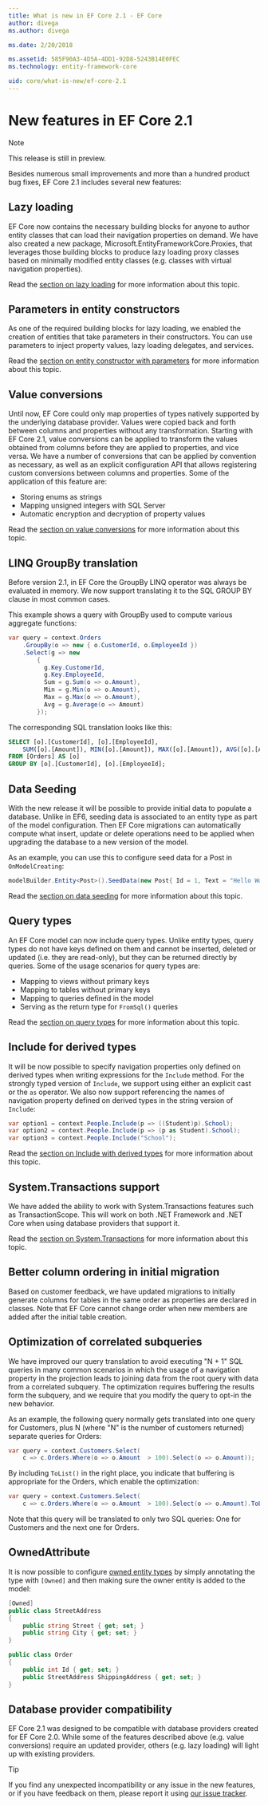 ```yaml
---
title: What is new in EF Core 2.1 - EF Core
author: divega
ms.author: divega

ms.date: 2/20/2018

ms.assetid: 585F90A3-4D5A-4DD1-92D8-5243B14E0FEC
ms.technology: entity-framework-core

uid: core/what-is-new/ef-core-2.1
---
```


# New features in EF Core 2.1
> [!NOTE]  
> This release is still in preview.

Besides numerous small improvements and more than a hundred product bug fixes, EF Core 2.1 includes several new features:

## Lazy loading
EF Core now contains the necessary building blocks for anyone to author entity classes that can load their navigation properties on demand. We have also created a new package, Microsoft.EntityFrameworkCore.Proxies, that leverages those building blocks to produce lazy loading proxy classes based on minimally modified entity classes (e.g. classes with virtual navigation properties).

Read the [section on lazy loading](xref:core/querying/related-data#lazy-loading) for more information about this topic.

## Parameters in entity constructors
As one of the required building blocks for lazy loading, we enabled the creation of entities that take parameters in their constructors. You can use parameters to inject property values, lazy loading delegates, and services.

Read the [section on entity constructor with parameters](xref:core/modeling/constructors) for more information about this topic.

## Value conversions
Until now, EF Core could only map properties of types natively supported by the underlying database provider. Values were copied back and forth between columns and properties without any transformation. Starting with EF Core 2.1, value conversions can be applied to transform the values obtained from columns before they are applied to properties, and vice versa. We have a number of conversions that can be applied by convention as necessary, as well as an explicit configuration API that allows registering custom conversions between columns and properties. Some of the application of this feature are:

- Storing enums as strings
- Mapping unsigned integers with SQL Server
- Automatic encryption and decryption of property values

Read the [section on value conversions](xref:core/modeling/value-conversions) for more information about this topic.  

## LINQ GroupBy translation
Before version 2.1, in EF Core the GroupBy LINQ operator was always be evaluated in memory. We now support translating it to the SQL GROUP BY clause in most common cases.

This example shows a query with GroupBy used to compute various aggregate functions:

``` csharp
var query = context.Orders
    .GroupBy(o => new { o.CustomerId, o.EmployeeId })
    .Select(g => new
        {
          g.Key.CustomerId,
          g.Key.EmployeeId,
          Sum = g.Sum(o => o.Amount),
          Min = g.Min(o => o.Amount),
          Max = g.Max(o => o.Amount),
          Avg = g.Average(o => Amount)
        });
```

The corresponding SQL translation looks like this:

``` SQL
SELECT [o].[CustomerId], [o].[EmployeeId],
    SUM([o].[Amount]), MIN([o].[Amount]), MAX([o].[Amount]), AVG([o].[Amount])
FROM [Orders] AS [o]
GROUP BY [o].[CustomerId], [o].[EmployeeId];
```

## Data Seeding
With the new release it will be possible to provide initial data to populate a database. Unlike in EF6, seeding data is associated to an entity type as part of the model configuration. Then EF Core migrations can automatically compute what insert, update or delete operations need to be applied when upgrading the database to a new version of the model.

As an example, you can use this to configure seed data for a Post in `OnModelCreating`:

``` csharp
modelBuilder.Entity<Post>().SeedData(new Post{ Id = 1, Text = "Hello World!" });
```

Read the [section on data seeding](xref:core/modeling/data-seeding) for more information about this topic.  

## Query types
An EF Core model can now include query types. Unlike entity types, query types do not have keys defined on them and cannot be inserted, deleted or updated (i.e. they are read-only), but they can be returned directly by queries. Some of the usage scenarios for query types are:

- Mapping to views without primary keys
- Mapping to tables without primary keys
- Mapping to queries defined in the model
- Serving as the return type for `FromSql()` queries

Read the [section on query types](xref:core/modeling/query-types) for more information about this topic.

## Include for derived types
It will be now possible to specify navigation properties only defined on derived types when writing expressions for the `Include` method. For the strongly typed version of `Include`, we support using either an explicit cast or the `as` operator. We also now support referencing the names of navigation property defined on derived types in the string version of `Include`:

``` csharp
var option1 = context.People.Include(p => ((Student)p).School);
var option2 = context.People.Include(p => (p as Student).School);
var option3 = context.People.Include("School");
```

Read the [section on Include with derived types](xref:core/querying/related-data#include-on-derived-types) for more information about this topic.

## System.Transactions support
We have added the ability to work with System.Transactions features such as TransactionScope. This will work on both .NET Framework and .NET Core when using database providers that support it.

Read the [section on System.Transactions](xref:core/saving/transactions#using-systemtransactions) for more information about this topic.

## Better column ordering in initial migration
Based on customer feedback, we have updated migrations to initially generate columns for tables in the same order as properties are declared in classes. Note that EF Core cannot change order when new members are added after the initial table creation.

## Optimization of correlated subqueries
We have improved our query translation to avoid executing "N + 1" SQL queries in many common scenarios in which the usage of a navigation property in the projection leads to joining data from the root query with data from a correlated subquery. The optimization requires buffering the results form the subquery, and we require that you modify the query to opt-in the new behavior.

As an example, the following query normally gets translated into one query for Customers, plus N (where "N" is the number of customers returned) separate queries for Orders:

``` csharp
var query = context.Customers.Select(
    c => c.Orders.Where(o => o.Amount  > 100).Select(o => o.Amount));
```

By including `ToList()` in the right place, you indicate that buffering is appropriate for the Orders, which enable the optimization:

``` csharp
var query = context.Customers.Select(
    c => c.Orders.Where(o => o.Amount  > 100).Select(o => o.Amount).ToList());
```

Note that this query will be translated to only two SQL queries: One for Customers and the next one for Orders.

## OwnedAttribute

It is now possible to configure [owned entity types](xref:core/modeling/owned-entities) by simply annotating the type with `[Owned]` and then making sure the owner entity is added to the model:

``` csharp
[Owned]
public class StreetAddress
{
    public string Street { get; set; }
    public string City { get; set; }
}

public class Order
{
    public int Id { get; set; }
    public StreetAddress ShippingAddress { get; set; }
}
```

## Database provider compatibility

EF Core 2.1 was designed to be compatible with database providers created for EF Core 2.0. While some of the features described above (e.g. value conversions) require an updated provider, others (e.g. lazy loading) will light up with existing providers.

> [!TIP]
> If you find any unexpected incompatibility or any issue in the new features, or if you have feedback on them, please report it using [our issue tracker](https://github.com/aspnet/EntityFrameworkCore/issues/new).
